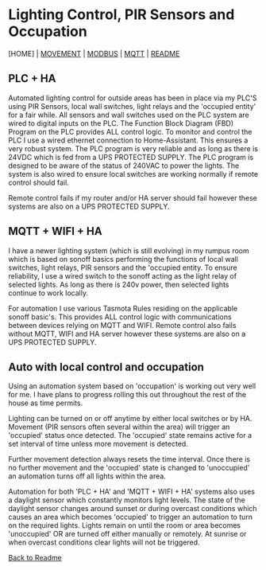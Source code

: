 # Lighting Control, PIR Sensors and Occupation

[HOME] | [MOVEMENT](https://github.com/wellsy57/Home-Assistant-Project/blob/master/files/MOVEMENT.md) | 
[MODBUS](https://github.com/wellsy57/Home-Assistant-Project/blob/master/files/MODBUS.md) | [MQTT](https://github.com/wellsy57/Home-Assistant-Project/blob/master/files/MQTT.md) | [README](https://github.com/wellsy57/Home-Assistant-Project/blob/master/README.md)

## PLC + HA

Automated lighting control for outside areas has been in place via my PLC'S using PIR Sensors, local wall switches, light relays and the 'occupied entity' for a fair while. All sensors and wall switches used on the PLC system are wired to digital inputs on the PLC. The Function Block Diagram (FBD) Program on the PLC provides ALL control logic. To monitor and control the PLC I use a wired ethernet connection to Home-Assistant. This ensures a very robust system. The PLC program is very reliable and as long as there is 24VDC which is fed from a UPS PROTECTED SUPPLY. The PLC program is designed to be aware of the status of 240VAC to power the lights. The system is also wired to ensure local switches are working normally if remote control should fail. 

Remote control fails if my router and/or HA server should fail however these systems are also on a UPS PROTECTED SUPPLY.

## MQTT + WIFI + HA

I have a newer lighting system (which is still evolving) in my rumpus room which is based on sonoff basics performing the functions of local wall switches, light relays, PIR sensors and the 'occupied entity. To ensure reliability, I use a wired switch to the sonoff acting as the light relay of selected lights. As long as there is 240v power, then selected lights continue to work locally. 

For automation I use various Tasmota Rules residing on the applicable sonoff basic's. This provides ALL control logic with communications between devices relying on MQTT and WIFI. Remote control also fails without MQTT, WIFI and HA server however these systems are also on a UPS PROTECTED SUPPLY.

## Auto with local control and occupation

Using an automation system based on 'occupation' is working out very well for me. I have plans to progress rolling this out throughout the rest of the house as time permits.

Lighting can be turned on or off anytime by either local switches or by HA. Movement (PIR sensors often several within the area) will trigger an 'occupied' status once detected. The 'occupied' state remains active for a set interval of time unless more movement is detected.  

Further movement detection always resets the time interval. Once there is no further movement and the 'occupied' state is changed to 'unoccupied' an automation turns off all lights within the area.

Automation for both 'PLC + HA' and 'MQTT + WIFI + HA' systems also uses a daylight sensor which constantly monitors light levels. The state of the daylight sensor changes around sunset or during overcast conditions which causes an area which becomes 'occupied' to trigger an automation to turn on the required lights. Lights remain on until the room or area becomes 'unoccupied' OR are turned off either manually or remotely. At sunrise or when overcast conditions clear lights will not be triggered.


[Back to Readme](https://github.com/wellsy57/Home-Assistant-Project/blob/master/README.md)
